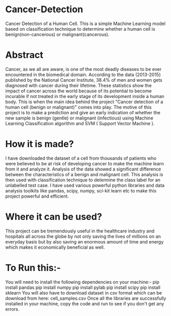 # Cancer-Detection
Cancer Detection of a Human Cell.
This is a simple Machine Learning model based on classification technique to determine whether a human cell is benign(non-cancerous) or malignant(cancerous). 

# Abstract
Cancer, as we all are aware, is one of the most deadly diseases to be ever encountered in the biomedical domain. According to the data (2013-2015) published by the National Cancer Institute, 38.4% of men and women gets diagnosed with cancer during their lifetime. These statistics show the impact of cancer across the world because of its potential to become incurable if not treated in the early stage of its development inside a human body. This is when the main idea behind the project "Cancer detection of a human cell (benign or malignant)" comes into play. The motive of this project is to make a prediction and give an early indication of whether the new sample is benign (gentle) or malignant (infectious) using Machine Learning Classification algorithm and SVM ( Support Vector Machine ).

# How it is made?
I have downloaded the dataset of a cell from thousands of patients who were believed to be at risk of developing cancer to make the machine learn from it and analyze it. Analysis of the data showed a significant difference between the characteristics of a benign and malignant cell. This analysis is then used with classification technique to determine the class label for an unlabelled test case. I have used various powerful python libraries and data analysis toolkits like pandas, scipy, numpy, sci-kit learn etc to make this project powerful and efficient. 

# Where it can be used?
This project can be tremendously useful in the healthcare industry and hospitals all across the globe by not only saving the lives of millions on an everyday basis but by also saving an enormous amount of time and energy which makes it economically beneficial as well.

# To Run this:-
You will need to install the following dependencies on your machine:-
pip install pandas
pip install numpy
pip install pylab
pip install scipy
pip install sklearn
You will also have to download dataset in csv format which can be download from here: cell_samples.csv
Once all the libraries are successfully installed in your machine, copy the code and run to see if you don't get any errors.

